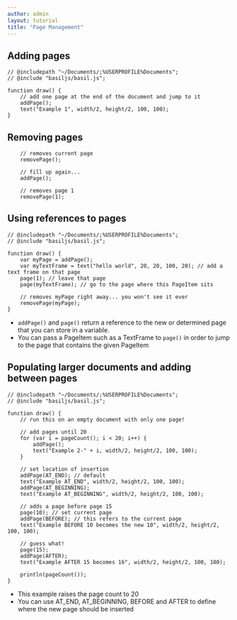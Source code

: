 ```yaml
---
author: admin
layout: tutorial
title: "Page Management"
---
```


## Adding pages 
```
// @includepath "~/Documents/;%USERPROFILE%Documents";
// @include "basiljs/basil.js";

function draw() {
    // add one page at the end of the document and jump to it
    addPage();
    text("Example 1", width/2, height/2, 100, 100);
}
```

## Removing pages
```
    // removes current page
    removePage();
    
    // fill up again...
    addPage();

    // removes page 1
    removePage(1);
```

## Using references to pages
```
// @includepath "~/Documents/;%USERPROFILE%Documents";
// @include "basiljs/basil.js";

function draw() {
    var myPage = addPage();
    var myTextFrame = text("hello world", 20, 20, 100, 20); // add a text frame on that page
    page(1); // leave that page
    page(myTextFrame); // go to the page where this PageItem sits

    // removes myPage right away... you won't see it ever
    removePage(myPage);
}
```

- `addPage()` and `page()` return a reference to the new or determined page that you can store in a variable.
- You can pass a PageItem such as a TextFrame to `page()` in order to jump to the page that contains the given PageItem

## Populating larger documents and adding between pages
```
// @includepath "~/Documents/;%USERPROFILE%Documents";
// @include "basiljs/basil.js";

function draw() {
    // run this on an empty document with only one page!

    // add pages until 20
    for (var i = pageCount(); i < 20; i++) {        
        addPage();
        text("Example 2-" + i, width/2, height/2, 100, 100);
    }
    
    // set location of insertion
    addPage(AT_END); // default
    text("Example AT_END", width/2, height/2, 100, 100);
    addPage(AT_BEGINNING); 
    text("Example AT_BEGINNING", width/2, height/2, 100, 100);
      
    // adds a page before page 15
    page(10); // set current page
    addPage(BEFORE); // this refers to the current page
    text("Example BEFORE 10 becomes the new 10", width/2, height/2, 100, 100);

    // guess what!
    page(15);
    addPage(AFTER); 
    text("Example AFTER 15 becomes 16", width/2, height/2, 100, 100);

    println(pageCount());
}
```

-  This example raises the page count to 20
- You can use AT_END, AT_BEGINNING, BEFORE and AFTER to define where the new page should be inserted
